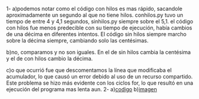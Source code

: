 1-
a)podemos notar como el código con hilos es mas rápido, sacandole aproximadamente un segundo al que no tiene hilos. conhilos.py tuvo un tiempo de entre 4 y 4,1 segundos, sinhilos.py siempre sobre el 5,1.
el código con hilos fue menos predecible con su tiempo de ejecución, había cambios de una décima en diferentes intentos. El código sin hilos siempre marcho sobre la décima siempre, cambiando solo las centésimas.

b)no, comparamos y no son iguales. En el de sin hilos cambia la centésima y el de con hilos cambio la décima.

c)o que ocurrió fue que descomentamos la línea que modificaba el acumulador, lo que causó un error debido al uso de un recurso compartido. Este problema se hizo más evidente con los ciclos for, lo que resultó en una ejecución del programa mas lenta aun.
2-
a)<a href="codigo.c">codigo</a>
b)<a href="aso.png">imagen</a>

